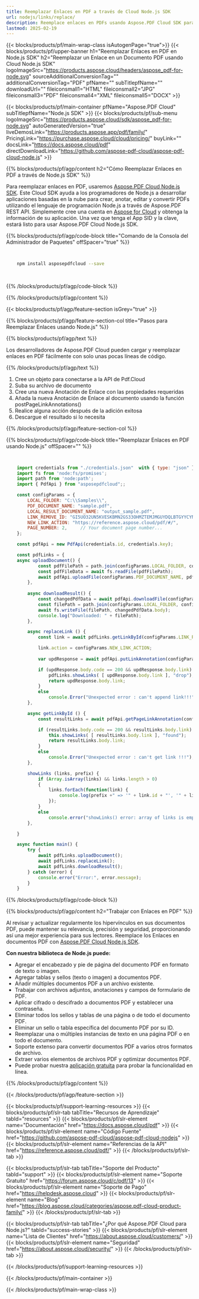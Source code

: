 ```yaml
---
title: Reemplazar Enlaces en PDF a través de Cloud Node.js SDK
url: nodejs/links/replace/
description: Reemplace enlaces en PDFs usando Aspose.PDF Cloud SDK para Node.js. Actualice URLs eficientemente.
lastmod: 2025-02-19
---
```


{{< blocks/products/pf/main-wrap-class isAutogenPage="true">}}
{{< blocks/products/pf/upper-banner h1="Reemplazar Enlaces en PDF en Node.js SDK" h2="Reemplazar un Enlace en un Documento PDF usando Cloud Node.js SDK" logoImageSrc="https://products.aspose.cloud/headers/aspose_pdf-for-node.svg" sourceAdditionalConversionTag="" additionalConversionTag="PDF" pfName="" subTitlepfName="" downloadUrl="" fileiconsmall1="HTML" fileiconsmall2="JPG" fileiconsmall3="PDF" fileiconsmall4="XML" fileiconsmall5="DOCX" >}}

{{< blocks/products/pf/main-container pfName="Aspose.PDF Cloud" subTitlepfName="Node.js SDK" >}}
{{< blocks/products/pf/sub-menu logoImageSrc="https://products.aspose.cloud/sdk/aspose_pdf-for-node.svg"
autoGeneratedVersion="true"
liveDemosLink="https://products.aspose.app/pdf/family/" PricingLink="https://purchase.aspose.cloud/cloud/pricing/" buyLink="" docsLink="https://docs.aspose.cloud/pdf"  directDownloadLink="https://github.com/aspose-pdf-cloud/aspose-pdf-cloud-node.js" >}}

{{% blocks/products/pf/agp/content h2="Cómo Reemplazar Enlaces en PDF a través de Node.js SDK" %}}

Para reemplazar enlaces en PDF, usaremos
[Aspose.PDF Cloud Node.js SDK](https://products.aspose.cloud/pdf/nodejs/). Este Cloud SDK ayuda a los programadores de Node.js a desarrollar aplicaciones basadas en la nube para crear, anotar, editar y convertir PDFs utilizando el lenguaje de programación Node.js a través de Aspose.PDF REST API. Simplemente cree una cuenta en [Aspose for Cloud](https://dashboard.aspose.cloud/#/apps) y obtenga la información de su aplicación. Una vez que tenga el App SID y la clave, estará listo para usar Aspose.PDF Cloud Node.js SDK.

{{% blocks/products/pf/agp/code-block title="Comando de la Consola del Administrador de Paquetes" offSpacer="true" %}}

```bash

     
    npm install asposepdfcloud --save
     
     

```

{{% /blocks/products/pf/agp/code-block %}}

{{% /blocks/products/pf/agp/content %}}

{{< blocks/products/pf/agp/feature-section isGrey="true" >}}

{{% blocks/products/pf/agp/feature-section-col title="Pasos para Reemplazar Enlaces usando Node.js" %}}

{{% blocks/products/pf/agp/text %}}

Los desarrolladores de Aspose.PDF Cloud pueden cargar y reemplazar enlaces en PDF fácilmente con solo unas pocas líneas de código.

{{% /blocks/products/pf/agp/text %}}

1. Cree un objeto para conectarse a la API de Pdf.Cloud
1. Suba su archivo de documento
1. Cree una nueva Anotación de Enlace con las propiedades requeridas
1. Añada la nueva Anotación de Enlace al documento usando la función postPageLinkAnnotations()
1. Realice alguna acción después de la adición exitosa
1. Descargue el resultado si lo necesita

{{% /blocks/products/pf/agp/feature-section-col %}}


{{% blocks/products/pf/agp/code-block title="Reemplazar Enlaces en PDF usando Node.js" offSpacer="" %}}

```js

 
    import credentials from "./credentials.json"  with { type: "json" };    // json-file in this format: { "id": "*****", "key": "*******" }
    import fs from 'node:fs/promises';
    import path from 'node:path';
    import { PdfApi } from "asposepdfcloud";;

    const configParams = {
        LOCAL_FOLDER: "C:\\Samples\\",
        PDF_DOCUMENT_NAME: "sample.pdf",
        LOCAL_RESULT_DOCUMENT_NAME: "output_sample.pdf",
        LINK_REMOVE_ID: "GI5UO32UN5KVESKBMN2GS33OHMZTEMJMGUYDQLBTGYYCYNJSGE",
        NEW_LINK_ACTION: "https://reference.aspose.cloud/pdf/#/",
        PAGE_NUMBER: 2,     // Your document page number...
    };

    const pdfApi = new PdfApi(credentials.id, credentials.key);

    const pdfLinks = {
    async uploadDocument() {
            const pdfFilePath = path.join(configParams.LOCAL_FOLDER, configParams.PDF_DOCUMENT_NAME);
            const pdfFileData = await fs.readFile(pdfFilePath);
            await pdfApi.uploadFile(configParams.PDF_DOCUMENT_NAME, pdfFileData);
        },
        
        async downloadResult() {
            const changedPdfData = await pdfApi.downloadFile(configParams.PDF_DOCUMENT_NAME);
            const filePath = path.join(configParams.LOCAL_FOLDER, configParams.LOCAL_RESULT_DOCUMENT_NAME);
            await fs.writeFile(filePath, changedPdfData.body);
            console.log("Downloaded: " + filePath);
        },

        async replaceLink () {
            const link = await pdfLinks.getLinkById(configParams.LINK_REMOVE_ID);

            link.action = configParams.NEW_LINK_ACTION;
            
            var updResponse = await pdfApi.putLinkAnnotation(configParams.PDF_DOCUMENT_NAME, configParams.LINK_REMOVE_ID, link);

            if (updResponse.body.code == 200 && updResponse.body.link) {
                pdfLinks.showLinks( [ updResponse.body.link ], "drop");
                return updResponse.body.link;
            }
            else
                console.Error("Unexpected error : can't append link!!!");
        },

        async getLinkById () {
            const resultLinks = await pdfApi.getPageLinkAnnotation(configParams.PDF_DOCUMENT_NAME, configParams.PAGE_NUMBER, configParams.LINK_REMOVE_ID);

            if (resultLinks.body.code == 200 && resultLinks.body.link) {
                this.showLinks( [ resultLinks.body.link ], "found");
                return resultLinks.body.link;
            }
            else
                console.Error("Unexpected error : can't get link !!!");
        },

        showLinks (links, prefix) {
            if (Array.isArray(links) && links.length > 0)
            {
                links.forEach(function(link) {
                    console.log(prefix +" => '" + link.id + "', '" + link.action);
                });
            }
            else
                console.error("showLinks() error: array of links is empty!")
        },

    }

    async function main() {
        try {
            await pdfLinks.uploadDocument();
            await pdfLinks.replaceLink();
            await pdfLinks.downloadResult();
        } catch (error) {
            console.error("Error:", error.message);
        }
    }
```

{{% /blocks/products/pf/agp/code-block %}}

{{% blocks/products/pf/agp/content h2="Trabajar con Enlaces en PDF" %}}

Al revisar y actualizar regularmente los hipervínculos en sus documentos PDF, puede mantener su relevancia, precisión y seguridad, proporcionando así una mejor experiencia para sus lectores.
Reemplace los Enlaces en documentos PDF con [Aspose.PDF Cloud Node.js SDK](https://products.aspose.cloud/pdf/nodejs/).

**Con nuestra biblioteca de Node.js puede:**

+ Agregar el encabezado y pie de página del documento PDF en formato de texto o imagen.
+ Agregar tablas y sellos (texto o imagen) a documentos PDF.
+ Añadir múltiples documentos PDF a un archivo existente.
+ Trabajar con archivos adjuntos, anotaciones y campos de formulario de PDF.
+ Aplicar cifrado o descifrado a documentos PDF y establecer una contraseña.
+ Eliminar todos los sellos y tablas de una página o de todo el documento PDF.
+ Eliminar un sello o tabla específica del documento PDF por su ID.
+ Reemplazar una o múltiples instancias de texto en una página PDF o en todo el documento.
+ Soporte extenso para convertir documentos PDF a varios otros formatos de archivo.
+ Extraer varios elementos de archivos PDF y optimizar documentos PDF.
+ Puede probar nuestra [aplicación gratuita](https://products.aspose.app/pdf/family) para probar la funcionalidad en línea.

{{% /blocks/products/pf/agp/content %}}

{{< /blocks/products/pf/agp/feature-section >}}

{{< blocks/products/pf/support-learning-resources >}}
{{< blocks/products/pf/slr-tab tabTitle="Recursos de Aprendizaje" tabId="resources" >}}
{{< blocks/products/pf/slr-element name="Documentación" href="https://docs.aspose.cloud/pdf" >}}
{{< blocks/products/pf/slr-element name="Código Fuente" href="https://github.com/aspose-pdf-cloud/aspose-pdf-cloud-nodejs" >}}
{{< blocks/products/pf/slr-element name="Referencias de la API" href="https://reference.aspose.cloud/pdf/" >}}
{{< /blocks/products/pf/slr-tab >}}

{{< blocks/products/pf/slr-tab tabTitle="Soporte del Producto" tabId="support" >}}
{{< blocks/products/pf/slr-element name="Soporte Gratuito" href="https://forum.aspose.cloud/c/pdf/13" >}}
{{< blocks/products/pf/slr-element name="Soporte de Pago" href="https://helpdesk.aspose.cloud" >}}
{{< blocks/products/pf/slr-element name="Blog" href="https://blog.aspose.cloud/categories/aspose.pdf-cloud-product-family/" >}}
{{< /blocks/products/pf/slr-tab >}}

{{< blocks/products/pf/slr-tab tabTitle="¿Por qué Aspose.PDF Cloud para Node.js?" tabId="success-stories" >}}
{{< blocks/products/pf/slr-element name="Lista de Clientes" href="https://about.aspose.cloud/customers/" >}}
{{< blocks/products/pf/slr-element name="Seguridad" href="https://about.aspose.cloud/security/" >}}
{{< /blocks/products/pf/slr-tab >}}

{{< /blocks/products/pf/support-learning-resources >}}

<!-- aboutfile Ends -->

{{< /blocks/products/pf/main-container >}}

{{< /blocks/products/pf/main-wrap-class >}}



